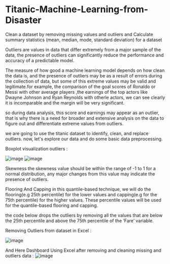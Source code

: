 # Titanic-Machine-Learning-from-Disaster
Clean a dataset by removing missing values and outliers and Calculate summary statistics (mean, median, mode, standard deviation) for a dataset

Outliers are values in data that differ extremely from a major sample of the data, the presence of outliers can significantly reduce the performance and accuracy of a predictable model.

The measure of how good a machine learning model depends on how clean the data is, and the presence of outliers may be as a result of errors during the collection of data, but some of this extreme values may be valid and legitimate.for example, the comparison of the goal scores of Ronaldo or Messi with other average players ,the earnings of the top actors like Dwayne Johnson and Ryan Reynolds with otherle actors, we can see clearly it is incomparable and the margin will be very significant.

so during data analysis, this score and earnings may appear as an outlier, that is why there is a need for broader and extensive analysis on the data to figure out and differentiate extreme values from outliers.

we are going to use the titanic dataset to identify, clean, and replace outliers. now, let's explore our data and do some basic data preprocessing.

Boxplot visualization outliers :



![image](https://github.com/Alaatahaelmaria/Titanic-Machine-Learning-from-Disaster/assets/72944935/f9532fed-363e-4b9b-9335-15ae226e6f1d)
![image](https://github.com/Alaatahaelmaria/Titanic-Machine-Learning-from-Disaster/assets/72944935/cb8da09f-b76f-4390-b416-ea40ed05957a)

Skewness
the skewness value should be within the range of -1 to 1 for a normal distribution, any major changes from this value may indicate the presence of outliers.


Flooring And Capping
in this quantile-based technique, we will do the flooring(e.g 25th percentile) for the lower values and capping(e.g for the 75th percentile) for the higher values. These percentile values will be used for the quantile-based flooring and capping.

the code below drops the outliers by removing all the values that are below the 25th percentile and above the 75th percentile of the ‘Fare’ variable.

Removing Outliers from dataset in Excel :



![image](https://github.com/Alaatahaelmaria/Titanic-Machine-Learning-from-Disaster/assets/72944935/687f0ce4-ebdb-4d1d-9e4f-0a4e65f39b6b)


And Here Dashboard Using Excel after removing and cleaning missing and outliers data :
![image](https://github.com/Alaatahaelmaria/Titanic-Machine-Learning-from-Disaster/assets/72944935/88325fd2-b1db-4c25-a1f0-1ecfff68f2a7)




